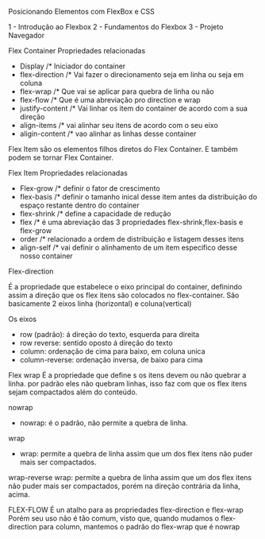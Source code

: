 Posicionando Elementos com FlexBox e CSS

1 - Introdução ao Flexbox
2 - Fundamentos do Flexbox
3 - Projeto Navegador

Flex Container
Propriedades relacionadas

 - Display /* Iniciador do container
 - flex-direction /* Vai fazer o direcionamento seja em linha ou seja em coluna
 - flex-wrap /* Que vai se aplicar para quebra de linha ou não
 - flex-flow /* Que é uma abreviação pro direction e wrap
 - justify-content /* Vai linhar os item do container de acordo com a sua direção
 - align-items /* vai alinhar seu itens de acordo com o seu eixo
 - aligin-content /* vao alinhar as linhas desse container

 Flex Item 
 são os elementos filhos diretos do Flex Container. E também podem se tornar Flex Container.

 Flex Item
 Propriedades relacionadas
 
  - Flex-grow /* definir o fator de crescimento
  - flex-basis /* definir o tamanho inical desse item antes da distribuição do espaço restante dentro do container
  - flex-shrink /* define a capacidade de redução
  - flex /* é uma abreviação das 3 propriedades flex-shrink,flex-basis e flex-grow
  - order /* relacionado a ordem de distribuição e listagem desses itens
  - align-self /* vai definir o alinhamento de um item especifico desse nosso container

  Flex-direction

É a propriedade que estabelece o eixo principal do container, definindo assim a direção que os flex itens são colocados no flex-container.
São basicamente 2 eixos linha (horizontal) e coluna(vertical)

Os eixos
 - row (padrão): á direção do texto, esquerda para direita
 - row reverse: sentido oposto á direção do texto
 - column: ordenação de cima para baixo, em coluna unica
 - column-reverse: ordenação inversa, de baixo para cima

  Flex wrap
  É a propriedade que define s os itens devem ou não quebrar a linha.
  por padrão eles não quebram linhas, isso faz com que os flex itens sejam compactados além do conteúdo.

  nowrap
  - nowrap: é o padrão, não permite a quebra de linha.

  wrap
  - wrap: permite a quebra de linha assim que um dos flex itens não puder mais ser compactados.

  wrap-reverse
  wrap: permite a quebra de linha assim que um dos flex itens não puder mais ser compactados, porém na direção contrária da linha, acima.

FLEX-FLOW
É un atalho para as propriedades flex-direction e flex-wrap
Porém seu uso não é tão comum, visto que, quando mudamos o flex-direction para column, mantemos o padrão do flex-wrap que é nowrap

